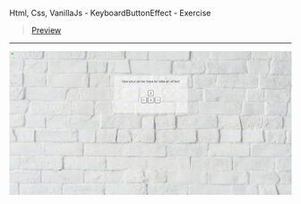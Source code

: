Html, Css, VanillaJs - KeyboardButtonEffect - Exercise
> [Preview](https://r4nd3l.github.io/KeyboardButtonEffect/)
---

![KeyboardButtonEffect](https://github.com/r4nd3l/KeyboardButtonEffect/blob/master/img/sample.gif)

